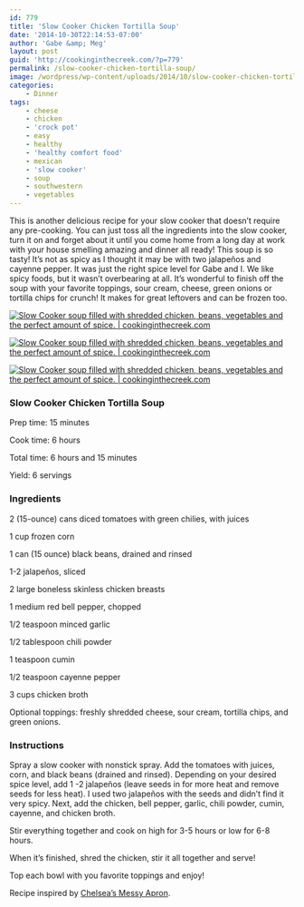 ```yaml
---
id: 779
title: 'Slow Cooker Chicken Tortilla Soup'
date: '2014-10-30T22:14:53-07:00'
author: 'Gabe &amp; Meg'
layout: post
guid: 'http://cookinginthecreek.com/?p=779'
permalink: /slow-cooker-chicken-tortilla-soup/
image: /wordpress/wp-content/uploads/2014/10/slow-cooker-chicken-tortilla-soup-2.jpg
categories:
    - Dinner
tags:
    - cheese
    - chicken
    - 'crock pot'
    - easy
    - healthy
    - 'healthy comfort food'
    - mexican
    - 'slow cooker'
    - soup
    - southwestern
    - vegetables
---
```


This is another delicious recipe for your slow cooker that doesn’t require any pre-cooking. You can just toss all the ingredients into the slow cooker, turn it on and forget about it until you come home from a long day at work with your house smelling amazing and dinner all ready! This soup is so tasty! It’s not as spicy as I thought it may be with two jalapeños and cayenne pepper. It was just the right spice level for Gabe and I. We like spicy foods, but it wasn’t overbearing at all. It’s wonderful to finish off the soup with your favorite toppings, sour cream, cheese, green onions or tortilla chips for crunch! It makes for great leftovers and can be frozen too.

[![Slow Cooker soup filled with shredded chicken, beans, vegetables and the perfect amount of spice. | cookinginthecreek.com](http://cookinginthecreek.com/wordpress/wp-content/uploads/2014/10/slow-cooker-chicken-tortilla-soup-1-1024x681.jpg)](http://cookinginthecreek.com/wordpress/wp-content/uploads/2014/10/slow-cooker-chicken-tortilla-soup-1.jpg)

[![Slow Cooker soup filled with shredded chicken, beans, vegetables and the perfect amount of spice. | cookinginthecreek.com](http://cookinginthecreek.com/wordpress/wp-content/uploads/2014/10/slow-cooker-chicken-tortilla-soup-2-1024x681.jpg)](http://cookinginthecreek.com/wordpress/wp-content/uploads/2014/10/slow-cooker-chicken-tortilla-soup-2.jpg)

[![Slow Cooker soup filled with shredded chicken, beans, vegetables and the perfect amount of spice. | cookinginthecreek.com](http://cookinginthecreek.com/wordpress/wp-content/uploads/2014/10/slow-cooker-chicken-tortilla-soup-3-681x1024.jpg)](http://cookinginthecreek.com/wordpress/wp-content/uploads/2014/10/slow-cooker-chicken-tortilla-soup-3.jpg)

### Slow Cooker Chicken Tortilla Soup

Prep time: 15 minutes

Cook time: 6 hours

Total time: 6 hours and 15 minutes

Yield: 6 servings

### Ingredients

2 (15-ounce) cans diced tomatoes with green chilies, with juices

1 cup frozen corn

1 can (15 ounce) black beans, drained and rinsed

1-2 jalapeños, sliced

2 large boneless skinless chicken breasts

1 medium red bell pepper, chopped

1/2 teaspoon minced garlic

1/2 tablespoon chili powder

1 teaspoon cumin

1/2 teaspoon cayenne pepper

3 cups chicken broth

Optional toppings: freshly shredded cheese, sour cream, tortilla chips, and green onions.

### Instructions

Spray a slow cooker with nonstick spray. Add the tomatoes with juices, corn, and black beans (drained and rinsed). Depending on your desired spice level, add 1 -2 jalapeños (leave seeds in for more heat and remove seeds for less heat). I used two jalapeños with the seeds and didn’t find it very spicy. Next, add the chicken, bell pepper, garlic, chili powder, cumin, cayenne, and chicken broth.

Stir everything together and cook on high for 3-5 hours or low for 6-8 hours.

When it’s finished, shred the chicken, stir it all together and serve!

Top each bowl with you favorite toppings and enjoy!

Recipe inspired by [Chelsea’s Messy Apron](http://www.chelseasmessyapron.com/slow-cooker-spicy-chicken-quesadilla-soup/).